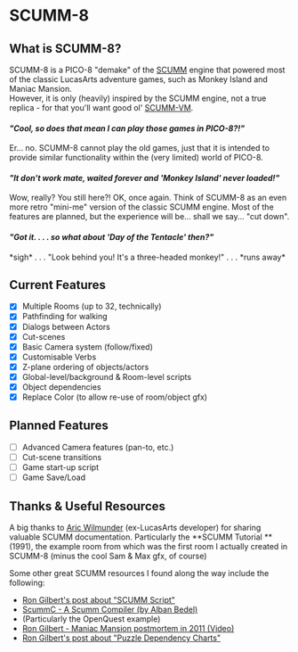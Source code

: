 # SCUMM-8
## What is SCUMM-8?
SCUMM-8 is a PICO-8 "demake" of the [SCUMM](https://en.wikipedia.org/wiki/SCUMM) engine that powered most of the classic LucasArts adventure games, such as Monkey Island and Maniac Mansion.  
However, it is only (heavily) inspired by the SCUMM engine, not a true replica - for that you'll want good ol' [SCUMM-VM](https://en.wikipedia.org/wiki/ScummVM).
#### *"Cool, so does that mean I can play those games in PICO-8?!"*
Er... no. SCUMM-8 cannot play the old games, just that it is intended to provide similar functionality within the (very limited) world of PICO-8.
#### *"It don't work mate, waited forever and 'Monkey Island' never loaded!"*
Wow, really? You still here?! OK, once again. Think of SCUMM-8 as an even more retro "mini-me" version of the classic SCUMM engine. Most of the features are planned, but the experience will be... shall we say... "cut down".
#### *"Got it. . . . so what about 'Day of the Tentacle' then?"*
\*sigh\* . . .  "Look behind you! It's a three-headed monkey!" . . . \*runs away\*

## Current Features
- [x] Multiple Rooms (up to 32, technically)
- [x] Pathfinding for walking
- [x] Dialogs between Actors
- [x] Cut-scenes
- [x] Basic Camera system (follow/fixed)
- [x] Customisable Verbs
- [x] Z-plane ordering of objects/actors
- [x] Global-level/background & Room-level scripts
- [x] Object dependencies
- [x] Replace Color (to allow re-use of room/object gfx)

## Planned Features
- [ ] Advanced Camera features (pan-to, etc.)
- [ ] Cut-scene transitions
- [ ] Game start-up script
- [ ] Game Save/Load

## Thanks & Useful Resources
A big thanks to [Aric Wilmunder](http://www.wilmunder.com/Arics_World/Games.html) (ex-LucasArts developer) for sharing valuable SCUMM documentation. 
Particularly the **SCUMM Tutorial **(1991), the example room from which was the first room I actually created in SCUMM-8 (minus the cool Sam & Max gfx, of course)

Some other great SCUMM resources I found along the way include the following:
- [Ron Gilbert's post about "SCUMM Script"](http://www.pagetable.com/?p=614)
- [ScummC - A Scumm Compiler (by Alban Bedel)](https://github.com/AlbanBedel/scummc)
 - (Particularly the OpenQuest example)
- [Ron Gilbert - Maniac Mansion postmortem in 2011 (Video)](https://youtu.be/wNpjGvJwyL8)
- [Ron Gilbert's post about "Puzzle Dependency Charts"](http://grumpygamer.com/puzzle_dependency_charts)
